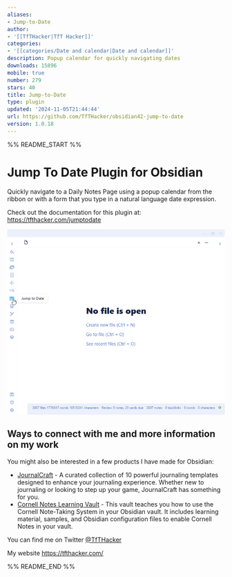 ```yaml
---
aliases:
- Jump-to-Date
author:
- '[[TfTHacker|TfT Hacker]]'
categories:
- '[[categories/Date and calendar|Date and calendar]]'
description: Popup calendar for quickly navigating dates
downloads: 15896
mobile: true
number: 279
stars: 40
title: Jump-to-Date
type: plugin
updated: '2024-11-05T21:44:44'
url: https://github.com/TfTHacker/obsidian42-jump-to-date
version: 1.0.18
---
```


%% README_START %%

# Jump To Date Plugin for Obsidian

Quickly navigate to a Daily Notes Page using a popup calendar from the ribbon or with a form that you type in a natural language date expression.

Check out the documentation for this plugin at: https://tfthacker.com/jumptodate

![Feature Preview](https://raw.githubusercontent.com/TfTHacker/obsidian42-jump-to-date/HEAD/FeaturePreview-ribbon.gif)

## Ways to connect with me and more information on my work

You might also be interested in a few products I have made for Obsidian:

- [JournalCraft](https://tfthacker.com/jco) - A curated collection of 10 powerful journaling templates designed to enhance your journaling experience. Whether new to journaling or looking to step up your game, JournalCraft has something for you.
- [Cornell Notes Learning Vault](https://tfthacker.com/cornell-notes) - This vault teaches you how to use the Cornell Note-Taking System in your Obsidian vault. It includes learning material, samples, and Obsidian configuration files to enable Cornell Notes in your vault.

You can find me on Twitter [@TfTHacker](https://twitter.com/TfTHacker)

My website https://tfthacker.com/


%% README_END %%